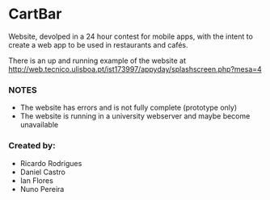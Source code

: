 CartBar
=======

Website, devolped in a 24 hour contest for mobile apps, with the intent to create a web app to be used in restaurants and cafés.

There is an up and running example of the website at
http://web.tecnico.ulisboa.pt/ist173997/appyday/splashscreen.php?mesa=4

### NOTES
- The website has errors and is not fully complete (prototype only)
- The website is running in a university webserver and maybe become unavailable


### Created by:
* Ricardo Rodrigues
* Daniel Castro
* Ian Flores
* Nuno Pereira
